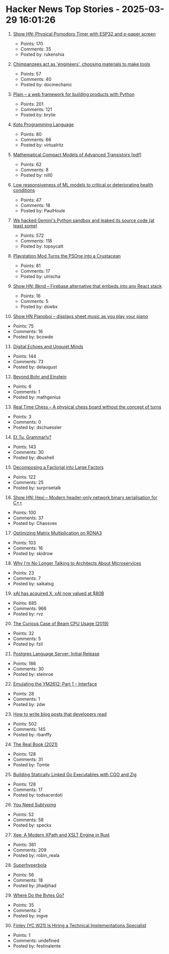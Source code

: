 # Hacker News Top Stories - 2025-03-29 16:01:26

1. [Show HN: Physical Pomodoro Timer with ESP32 and e-paper screen](https://github.com/Rukenshia/pomodoro)
   - Points: 170
   - Comments: 35
   - Posted by: rukenshia

2. [Chimpanzees act as 'engineers', choosing materials to make tools](https://www.sciencedaily.com/releases/2025/03/250324142002.htm)
   - Points: 57
   - Comments: 40
   - Posted by: docmechanic

3. [Plain – a web framework for building products with Python](https://plainframework.com/)
   - Points: 201
   - Comments: 121
   - Posted by: brylie

4. [Koto Programming Language](https://koto.dev/)
   - Points: 80
   - Comments: 66
   - Posted by: virtualritz

5. [Mathematical Compact Models of Advanced Transistors [pdf]](https://www2.eecs.berkeley.edu/Pubs/TechRpts/2018/EECS-2018-24.pdf)
   - Points: 62
   - Comments: 8
   - Posted by: nill0

6. [Low responsiveness of ML models to critical or deteriorating health conditions](https://www.nature.com/articles/s43856-025-00775-0)
   - Points: 47
   - Comments: 18
   - Posted by: PaulHoule

7. [We hacked Gemini's Python sandbox and leaked its source code (at least some)](https://www.landh.tech/blog/20250327-we-hacked-gemini-source-code/)
   - Points: 572
   - Comments: 118
   - Posted by: topsycatt

8. [Playstation Mod Turns the PSOne into a Crustacean](https://gizmodo.com/the-carcinisation-of-playstation-is-complete-say-hello-to-playstacean-2000579934)
   - Points: 81
   - Comments: 17
   - Posted by: ulrischa

9. [Show HN: Bknd – Firebase alternative that embeds into any React stack](https://github.com/bknd-io/bknd)
   - Points: 16
   - Comments: 5
   - Posted by: dswbx

10. [Show HN Pianoboi – displays sheet music as you play your piano](https://pianoboi.site)
   - Points: 75
   - Comments: 16
   - Posted by: bcowde

11. [Digital Echoes and Unquiet Minds](https://www.chrbutler.com/digital-echoes-and-unquiet-minds)
   - Points: 144
   - Comments: 73
   - Posted by: delaugust

12. [Beyond Bohr and Einstein](https://cerncourier.com/beyond-bohr-and-einstein/)
   - Points: 6
   - Comments: 1
   - Posted by: mathgenius

13. [Real Time Chess – A physical chess board without the concept of turns](https://github.com/misprit7/real-time-chess)
   - Points: 3
   - Comments: 0
   - Posted by: dschuessler

14. [Et Tu, Grammarly?](https://dbushell.com/2025/03/29/et-tu-grammarly/)
   - Points: 143
   - Comments: 30
   - Posted by: dbushell

15. [Decomposing a Factorial into Large Factors](https://terrytao.wordpress.com/2025/03/26/decomposing-a-factorial-into-large-factors/)
   - Points: 122
   - Comments: 25
   - Posted by: surprisetalk

16. [Show HN: Hexi – Modern header-only network binary serialisation for C++](https://github.com/EmberEmu/Hexi)
   - Points: 100
   - Comments: 37
   - Posted by: Chaosvex

17. [Optimizing Matrix Multiplication on RDNA3](https://seb-v.github.io/optimization/update/2025/01/20/Fast-GPU-Matrix-multiplication.html)
   - Points: 103
   - Comments: 16
   - Posted by: skidrow

18. [Why I'm No Longer Talking to Architects About Microservices](https://blog.container-solutions.com/why-im-no-longer-talking-to-architects-about-microservices)
   - Points: 23
   - Comments: 7
   - Posted by: saikatsg

19. [xAI has acquired X, xAI now valued at $80B](https://twitter.com/elonmusk/status/1905731750275510312)
   - Points: 685
   - Comments: 966
   - Posted by: rvz

20. [The Curious Case of Beam CPU Usage (2019)](https://stressgrid.com/blog/beam_cpu_usage/)
   - Points: 32
   - Comments: 5
   - Posted by: fzil

21. [Postgres Language Server: Initial Release](https://github.com/supabase-community/postgres-language-server)
   - Points: 186
   - Comments: 30
   - Posted by: steinroe

22. [Emulating the YM2612: Part 1 – Interface](https://jsgroth.dev/blog/posts/emulating-ym2612-part-1/)
   - Points: 28
   - Comments: 1
   - Posted by: zdw

23. [How to write blog posts that developers read](https://refactoringenglish.com/chapters/write-blog-posts-developers-read/)
   - Points: 502
   - Comments: 145
   - Posted by: rbanffy

24. [The Real Book (2021)](https://99percentinvisible.org/episode/the-real-book/)
   - Points: 128
   - Comments: 31
   - Posted by: Tomte

25. [Building Statically Linked Go Executables with CGO and Zig](https://calabro.io/zig-cgo)
   - Points: 128
   - Comments: 17
   - Posted by: todsacerdoti

26. [You Need Subtyping](https://blog.polybdenum.com/2025/03/26/why-you-need-subtyping.html)
   - Points: 52
   - Comments: 58
   - Posted by: speckx

27. [Xee: A Modern XPath and XSLT Engine in Rust](https://blog.startifact.com/posts/xee/)
   - Points: 361
   - Comments: 209
   - Posted by: robin_reala

28. [Superhyperbola](https://www.johndcook.com/blog/2025/03/27/superhyperbola/)
   - Points: 56
   - Comments: 18
   - Posted by: jihadjihad

29. [Where Do the Bytes Go?](https://flak.tedunangst.com/post/where-do-the-bytes-go)
   - Points: 35
   - Comments: 2
   - Posted by: ingve

30. [Finley (YC W21) Is Hiring a Technical Implementations Specialist](https://ats.rippling.com/finley-technologies/jobs)
   - Points: 1
   - Comments: undefined
   - Posted by: festinalente

